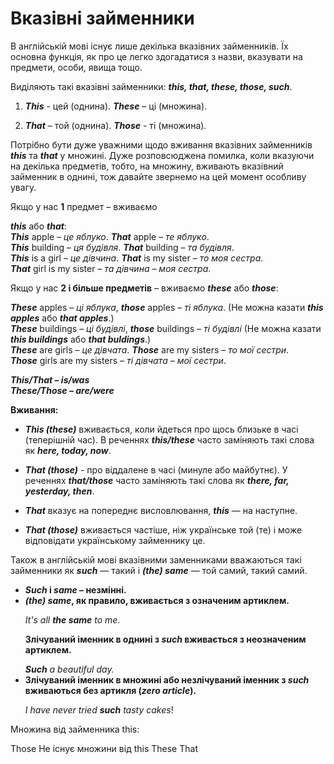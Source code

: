 # Вказівні займенники 

<p>В англійській мові існує лише декілька вказівних займенників. Їх основна функція, як про це легко здогадатися з назви, вказувати на предмети, особи, явища тощо.</p>

<p>Виділяють такі вказівні займенники: <b><i>this, that, these, those, such</i></b>.</p>

1. <i><b>This</b></i> - цей (однина). <i><b>These</b></i> – ці (множина). 

2. <i><b>That</b></i> – той (однина). <i><b>Those</b></i> - ті (множина).

<p>Потрібно бути дуже уважними щодо вживання вказівних займенників <b><i>this</i></b> та <b><i>that</i></b> у множині. Дуже розповсюджена помилка, коли вказуючи на декілька предметів, тобто, на множину, вживають вказівний займенник в однині, тож давайте звернемо на цей момент особливу увагу.</p>

<p>Якщо у нас <b>1</b> предмет – вживаємо</p> <b><i>this</i></b> або <b><i>that</i></b>:<br> 
<b><i>This</i></b> apple – <i>це яблуко</i>. <b><i>That</i></b> apple – <i>те яблуко</i>.<br>
<b><i>This</i></b> building – <i>ця будівля</i>. <b><i>That</i></b> building – <i>та будівля</i>.<br>
<b><i>This</i></b> is a girl – <i>це дівчина</i>. <b><i>That</i></b> is my sister – <i>то моя сестра</i>. <br> <b><i>That</i></b> girl is my sister – <i>та дівчина – моя сестра</i>.

<p>Якщо у нас <b>2 і більше предметів</b> – вживаємо <b><i>these</i></b> або <b><i>those</i></b>:</p>
<b><i>These</i></b> apples – <i>ці яблука</i>, <b><i>those</i></b> apples – <i>ті яблука</i>. (Не можна казати <b><i>this apples</i></b> або <b><i>that apples</i></b>.)<br>
<b><i>These</i></b> buildings – <i>ці будівлі</i>, <b><i>those</i></b> buildings – <i>ті будівлі</i> (Не можна казати <b><i>this buildings</i></b> або <b><i>that buldings</i></b>.)<br>
<b><i>These</i></b> are girls – <i>це дівчата</i>. <b><i>Those</i></b> are my sisters – <i>то мої сестри</i>.<br>
<b><i>Those</i></b> girls are my sisters – <i>ті дівчата – мої сестри</i>.<br>

<span class="p1"><b><i>This/That</i> – <i>is/was</i></b></span><br>
<span class="p1"><b><i>These/Those</i> – <i>are/were</i></b></span><br>


<span class="p1"><b>Вживання:</b></span>
- <b><i>This (these)</i></b> вживається, коли йдеться про щось близьке в часі (теперішній час). В реченнях <b><i>this/these</i></b> часто заміняють такі слова як <b><i>here, today, now</i></b>.

- <b><i>That (those)</i></b>  - про віддалене в часі (минуле або майбутнє). У реченнях <b><i>that/those</i></b> часто заміняють такі слова як <b><i>there, far, yesterday, then</i></b>.

- <b><i>That</i></b> вказує на попереднє висловлювання, <b><i>this</i></b> — на наступне.

- <b><i>That (those)</i></b> вживається частіше, ніж українське той (те) і  може відповідати українському займеннику це.<br>

Також в англійській мові вказівними заменниками вважаються такі займенники як <b><i>such</i></b> — такий і <b><i>(the) same</i></b> — той самий, такий самий. <br>

<ul>
<li><b><i>Such</i> i <i>same</i> – незмінні.</b></li>

<li><b><i>(the) same</i>, як правило, вживається з означеним артиклем.</b></li>
<p><i>It's all <b>the same</b> to me.</i></p>
<p><b>Злічуваний іменник в однині з <i>such</i> вживається з неозначеним артиклем.</b></p>
<i><b>Such</b> a beautiful day.</i> 
<li><b>Злічуваний іменник в множині або незлічуваний іменник з <i>such</i> вживаються без артикля (<i>zero article</i>).</b></li>
<p><i>I have never tried <b>such</b> tasty cakes</i>!</p>
</ul>

<quiz correctLabel="correct" incorrectLabel="incorrect" checkLabel="check">
    <question text="">
        <p>Множина від займенника this:</p>
        <answer>Those</answer>
        <answer>Не існує множини від this</answer>
        <answer correct>These</answer>
        <answer>That</answer>
    </question>
</quiz>
